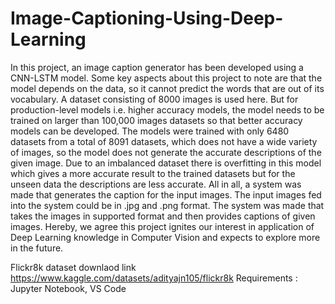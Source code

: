 # Image-Captioning-Using-Deep-Learning
In this project, an image caption generator has been developed using a CNN-LSTM model. Some key aspects about this project to note are that the model depends on the data, so it cannot predict the words that are out of its vocabulary. A dataset consisting of 8000 images is used here. But for production-level models i.e. higher accuracy models, the model needs to be trained on larger than 100,000 images datasets so that better accuracy models can be developed. The models were trained with only 6480 datasets from a total of 8091 datasets, which does not have a wide variety of images, so the model does not generate the accurate descriptions of the given image. Due to an imbalanced dataset there is overfitting in this model which gives a more accurate result to the trained datasets but for the unseen data the descriptions  are less accurate. All in all, a system was made that generates the caption for the input images. The input images fed into the system could be in .jpg and .png format. The system was made that takes the images in supported format and then provides captions of given images. Hereby, we agree this project ignites our interest in application of Deep Learning knowledge in Computer Vision and expects to explore more in the future.

Flickr8k dataset downlaod link https://www.kaggle.com/datasets/adityajn105/flickr8k
Requirements : Jupyter Notebook, VS Code
